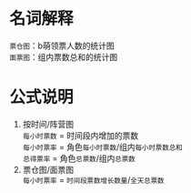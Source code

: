 # 名词解释  
`票仓图`：b萌领票人数的统计图  
`面票图`：组内票数总和的统计图  

# 公式说明  
1. 按时间/阵营图  
`每小时票数` = 时间段内增加的票数  
`每小时票率` = 角色`每小时票数`/组内`每小时票数总和`  
`总得票率` = 角色`总票数`/组内`总票数`  
2. 票仓图/面票图  
`每小时票率` = `时间段票数增长数量`/`全天总票数`  